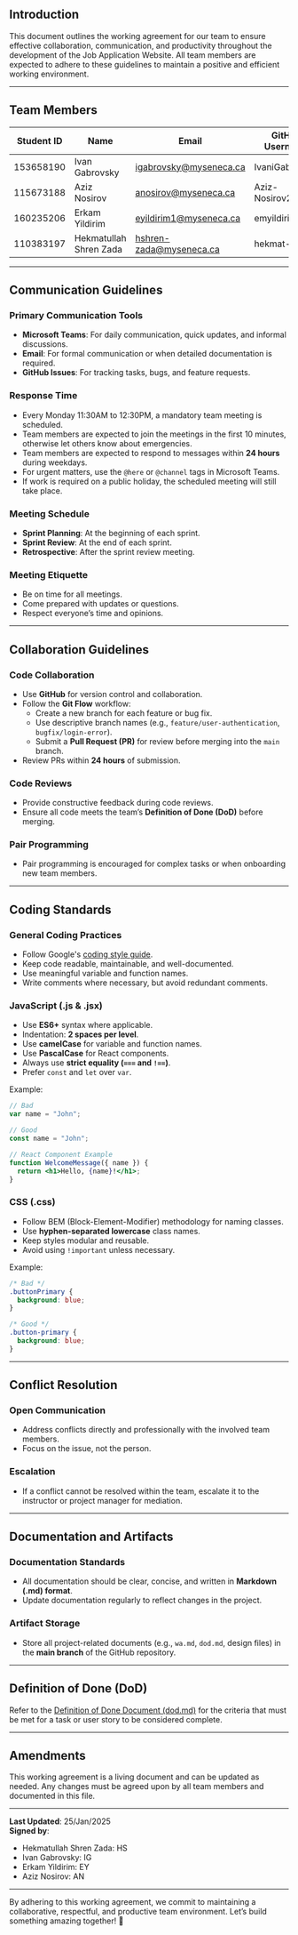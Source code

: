 ## **Introduction**
This document outlines the working agreement for our team to ensure effective collaboration, communication, and productivity throughout the development of the Job Application Website. All team members are expected to adhere to these guidelines to maintain a positive and efficient working environment.

---

## **Team Members**

| Student ID | Name | Email | GitHub Username |
|------------|----------------------|------------------------|----------------|
| 153658190  | Ivan Gabrovsky       | igabrovsky@myseneca.ca | IvaniGabrovsky |
| 115673188  | Aziz Nosirov         | anosirov@myseneca.ca   | Aziz-Nosirov223 |
| 160235206  | Erkam Yildirim       | eyildirim1@myseneca.ca | emyildirim |
| 110383197  | Hekmatullah Shren Zada | hshren-zada@myseneca.ca | hekmat-shrez |

---

## **Communication Guidelines**

### **Primary Communication Tools**
- **Microsoft Teams**: For daily communication, quick updates, and informal discussions.
- **Email**: For formal communication or when detailed documentation is required.
- **GitHub Issues**: For tracking tasks, bugs, and feature requests.

### **Response Time**
- Every Monday 11:30AM to 12:30PM, a mandatory team meeting is scheduled.
- Team members are expected to join the meetings in the first 10 minutes, otherwise let others know about emergencies.
- Team members are expected to respond to messages within **24 hours** during weekdays.
- For urgent matters, use the `@here` or `@channel` tags in Microsoft Teams.
- If work is required on a public holiday, the scheduled meeting will still take place. 

### **Meeting Schedule**
- **Sprint Planning**: At the beginning of each sprint.
- **Sprint Review**: At the end of each sprint.
- **Retrospective**: After the sprint review meeting.

### **Meeting Etiquette**
- Be on time for all meetings.
- Come prepared with updates or questions.
- Respect everyone’s time and opinions.

---

## **Collaboration Guidelines**

### **Code Collaboration**
- Use **GitHub** for version control and collaboration.
- Follow the **Git Flow** workflow:
  - Create a new branch for each feature or bug fix.
  - Use descriptive branch names (e.g., `feature/user-authentication`, `bugfix/login-error`).
  - Submit a **Pull Request (PR)** for review before merging into the `main` branch.
- Review PRs within **24 hours** of submission.

### **Code Reviews**
- Provide constructive feedback during code reviews.
- Ensure all code meets the team’s **Definition of Done (DoD)** before merging.

### **Pair Programming**
- Pair programming is encouraged for complex tasks or when onboarding new team members.

---

## **Coding Standards**

### **General Coding Practices**
- Follow Google's [coding style guide](https://developers.google.com/style/code-samples).
- Keep code readable, maintainable, and well-documented.
- Use meaningful variable and function names.
- Write comments where necessary, but avoid redundant comments.

### **JavaScript (.js & .jsx)**
- Use **ES6+** syntax where applicable.
- Indentation: **2 spaces per level**.
- Use **camelCase** for variable and function names.
- Use **PascalCase** for React components.
- Always use **strict equality (`===` and `!==`)**.
- Prefer `const` and `let` over `var`.

Example:

```javascript
// Bad
var name = "John";

// Good
const name = "John";
```

```jsx
// React Component Example
function WelcomeMessage({ name }) {
  return <h1>Hello, {name}!</h1>;
}
```

### **CSS (.css)**
- Follow BEM (Block-Element-Modifier) methodology for naming classes.
- Use **hyphen-separated lowercase** class names.
- Keep styles modular and reusable.
- Avoid using `!important` unless necessary.

Example:

```css
/* Bad */
.buttonPrimary {
  background: blue;
}

/* Good */
.button-primary {
  background: blue;
}
```

---

## **Conflict Resolution**

### **Open Communication**
- Address conflicts directly and professionally with the involved team members.
- Focus on the issue, not the person.

### **Escalation**
- If a conflict cannot be resolved within the team, escalate it to the instructor or project manager for mediation.

---

## **Documentation and Artifacts**

### **Documentation Standards**
- All documentation should be clear, concise, and written in **Markdown (.md) format**.
- Update documentation regularly to reflect changes in the project.

### **Artifact Storage**
- Store all project-related documents (e.g., `wa.md`, `dod.md`, design files) in the **main branch** of the GitHub repository.

---

## **Definition of Done (DoD)**
Refer to the [Definition of Done Document (dod.md)](dod.md) for the criteria that must be met for a task or user story to be considered complete.

---

## **Amendments**
This working agreement is a living document and can be updated as needed. Any changes must be agreed upon by all team members and documented in this file.

---

**Last Updated**: 25/Jan/2025  
**Signed by**:  
- Hekmatullah Shren Zada: HS  
- Ivan Gabrovsky: IG  
- Erkam Yildirim: EY  
- Aziz Nosirov: AN  

---

By adhering to this working agreement, we commit to maintaining a collaborative, respectful, and productive team environment. Let’s build something amazing together! 🚀
